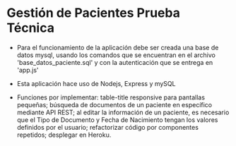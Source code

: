 # Gestión de Pacientes Prueba Técnica #

* Para el funcionamiento de la aplicación debe ser creada una base de datos mysql, usando los comandos que se encuentran en el archivo 'base_datos_paciente.sql' y con la autenticación que se entrega en 'app.js'

* Esta aplicación hace uso de Nodejs, Express y mySQL

* Funciones por implementar: table-title responsive para pantallas pequeñas; búsqueda de documentos de un paciente en específico mediante API REST; al editar la información de un paciente, es necesario que el Tipo de Documento y Fecha de Nacimiento tengan los valores definidos por el usuario; refactorizar código por componentes repetidos; desplegar en Heroku.
